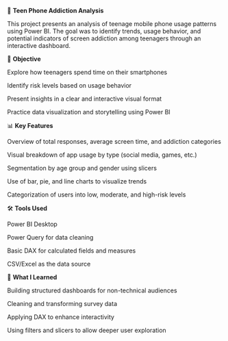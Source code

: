 📱 **Teen Phone Addiction Analysis**

This project presents an analysis of teenage mobile phone usage patterns using Power BI. The goal was to identify trends, usage behavior, and potential indicators of screen addiction among teenagers through an interactive dashboard.

🧠 **Objective**

Explore how teenagers spend time on their smartphones

Identify risk levels based on usage behavior

Present insights in a clear and interactive visual format

Practice data visualization and storytelling using Power BI

📊 **Key Features**

Overview of total responses, average screen time, and addiction categories

Visual breakdown of app usage by type (social media, games, etc.)

Segmentation by age group and gender using slicers

Use of bar, pie, and line charts to visualize trends

Categorization of users into low, moderate, and high-risk levels

🛠️ **Tools Used**

Power BI Desktop

Power Query for data cleaning

Basic DAX for calculated fields and measures

CSV/Excel as the data source

📌 **What I Learned**

Building structured dashboards for non-technical audiences

Cleaning and transforming survey data

Applying DAX to enhance interactivity

Using filters and slicers to allow deeper user exploration
